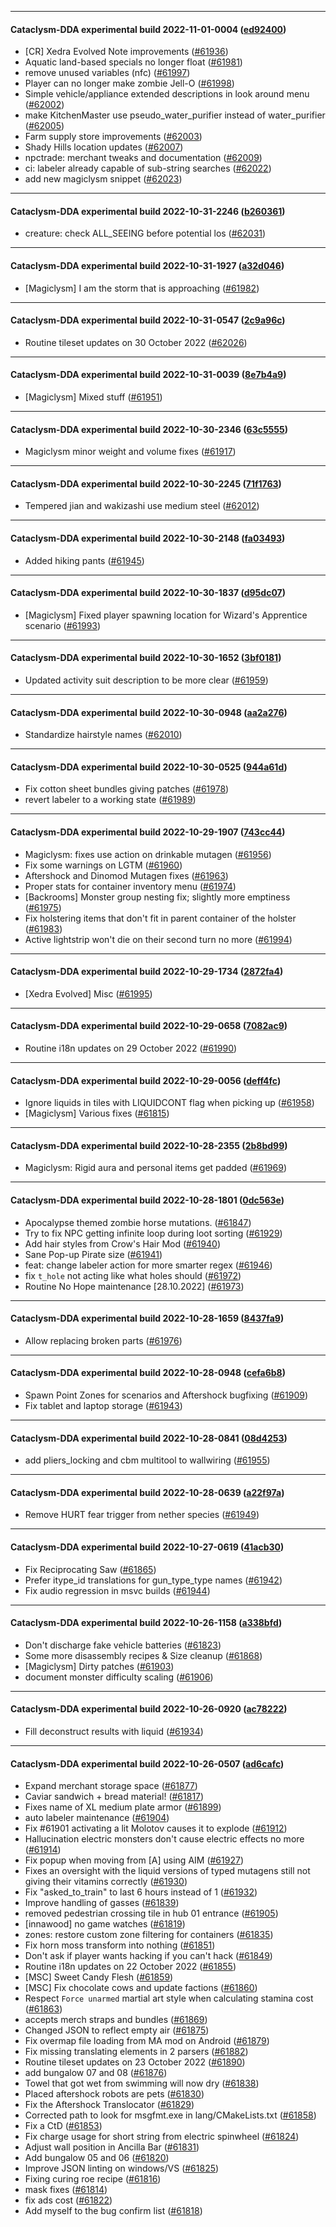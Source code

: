 
---

#### Cataclysm-DDA experimental build 2022-11-01-0004 ([ed92400](https://github.com/CleverRaven/Cataclysm-DDA/releases/tag/cdda-experimental-2022-11-01-0004))

* [CR] Xedra Evolved Note improvements ([#61936](https://github.com/CleverRaven/Cataclysm-DDA/pull/61936))
* Aquatic land-based specials no longer float ([#61981](https://github.com/CleverRaven/Cataclysm-DDA/pull/61981))
* remove unused variables (nfc) ([#61997](https://github.com/CleverRaven/Cataclysm-DDA/pull/61997))
* Player can no longer make zombie Jell-O ([#61998](https://github.com/CleverRaven/Cataclysm-DDA/pull/61998))
* Simple vehicle/appliance extended descriptions in look around menu ([#62002](https://github.com/CleverRaven/Cataclysm-DDA/pull/62002))
* make KitchenMaster use pseudo_water_purifier instead of water_purifier ([#62005](https://github.com/CleverRaven/Cataclysm-DDA/pull/62005))
* Farm supply store improvements ([#62003](https://github.com/CleverRaven/Cataclysm-DDA/pull/62003))
* Shady Hills location updates ([#62007](https://github.com/CleverRaven/Cataclysm-DDA/pull/62007))
* npctrade: merchant tweaks and documentation ([#62009](https://github.com/CleverRaven/Cataclysm-DDA/pull/62009))
* ci: labeler already capable of sub-string searches ([#62022](https://github.com/CleverRaven/Cataclysm-DDA/pull/62022))
* add new magiclysm snippet ([#62023](https://github.com/CleverRaven/Cataclysm-DDA/pull/62023))

---

#### Cataclysm-DDA experimental build 2022-10-31-2246 ([b260361](https://github.com/CleverRaven/Cataclysm-DDA/releases/tag/cdda-experimental-2022-10-31-2246))

* creature: check ALL_SEEING before potential los ([#62031](https://github.com/CleverRaven/Cataclysm-DDA/pull/62031))

---

#### Cataclysm-DDA experimental build 2022-10-31-1927 ([a32d046](https://github.com/CleverRaven/Cataclysm-DDA/releases/tag/cdda-experimental-2022-10-31-1927))

* [Magiclysm] I am the storm that is approaching ([#61982](https://github.com/CleverRaven/Cataclysm-DDA/pull/61982))

---

#### Cataclysm-DDA experimental build 2022-10-31-0547 ([2c9a96c](https://github.com/CleverRaven/Cataclysm-DDA/releases/tag/cdda-experimental-2022-10-31-0547))

* Routine tileset updates on 30 October 2022 ([#62026](https://github.com/CleverRaven/Cataclysm-DDA/pull/62026))

---

#### Cataclysm-DDA experimental build 2022-10-31-0039 ([8e7b4a9](https://github.com/CleverRaven/Cataclysm-DDA/releases/tag/cdda-experimental-2022-10-31-0039))

* [Magiclysm] Mixed stuff ([#61951](https://github.com/CleverRaven/Cataclysm-DDA/pull/61951))

---

#### Cataclysm-DDA experimental build 2022-10-30-2346 ([63c5555](https://github.com/CleverRaven/Cataclysm-DDA/releases/tag/cdda-experimental-2022-10-30-2346))

* Magiclysm minor weight and volume  fixes ([#61917](https://github.com/CleverRaven/Cataclysm-DDA/pull/61917))

---

#### Cataclysm-DDA experimental build 2022-10-30-2245 ([71f1763](https://github.com/CleverRaven/Cataclysm-DDA/releases/tag/cdda-experimental-2022-10-30-2245))

* Tempered jian and wakizashi use medium steel ([#62012](https://github.com/CleverRaven/Cataclysm-DDA/pull/62012))

---

#### Cataclysm-DDA experimental build 2022-10-30-2148 ([fa03493](https://github.com/CleverRaven/Cataclysm-DDA/releases/tag/cdda-experimental-2022-10-30-2148))

* Added hiking pants ([#61945](https://github.com/CleverRaven/Cataclysm-DDA/pull/61945))

---

#### Cataclysm-DDA experimental build 2022-10-30-1837 ([d95dc07](https://github.com/CleverRaven/Cataclysm-DDA/releases/tag/cdda-experimental-2022-10-30-1837))

* [Magiclysm] Fixed player spawning location for Wizard's Apprentice scenario ([#61993](https://github.com/CleverRaven/Cataclysm-DDA/pull/61993))

---

#### Cataclysm-DDA experimental build 2022-10-30-1652 ([3bf0181](https://github.com/CleverRaven/Cataclysm-DDA/releases/tag/cdda-experimental-2022-10-30-1652))

* Updated activity suit description to be more clear ([#61959](https://github.com/CleverRaven/Cataclysm-DDA/pull/61959))

---

#### Cataclysm-DDA experimental build 2022-10-30-0948 ([aa2a276](https://github.com/CleverRaven/Cataclysm-DDA/releases/tag/cdda-experimental-2022-10-30-0948))

* Standardize hairstyle names ([#62010](https://github.com/CleverRaven/Cataclysm-DDA/pull/62010))

---

#### Cataclysm-DDA experimental build 2022-10-30-0525 ([944a61d](https://github.com/CleverRaven/Cataclysm-DDA/releases/tag/cdda-experimental-2022-10-30-0525))

* Fix cotton sheet bundles giving patches ([#61978](https://github.com/CleverRaven/Cataclysm-DDA/pull/61978))
* revert labeler to a working state ([#61989](https://github.com/CleverRaven/Cataclysm-DDA/pull/61989))

---

#### Cataclysm-DDA experimental build 2022-10-29-1907 ([743cc44](https://github.com/CleverRaven/Cataclysm-DDA/releases/tag/cdda-experimental-2022-10-29-1907))

* Magiclysm: fixes use action on drinkable mutagen ([#61956](https://github.com/CleverRaven/Cataclysm-DDA/pull/61956))
* Fix some warnings on LGTM ([#61960](https://github.com/CleverRaven/Cataclysm-DDA/pull/61960))
* Aftershock and Dinomod Mutagen fixes ([#61963](https://github.com/CleverRaven/Cataclysm-DDA/pull/61963))
* Proper stats for container inventory menu ([#61974](https://github.com/CleverRaven/Cataclysm-DDA/pull/61974))
* [Backrooms] Monster group nesting fix; slightly more emptiness ([#61975](https://github.com/CleverRaven/Cataclysm-DDA/pull/61975))
* Fix holstering items that don't fit in parent container of the holster ([#61983](https://github.com/CleverRaven/Cataclysm-DDA/pull/61983))
* Active lightstrip won't die on their second turn no more ([#61994](https://github.com/CleverRaven/Cataclysm-DDA/pull/61994))

---

#### Cataclysm-DDA experimental build 2022-10-29-1734 ([2872fa4](https://github.com/CleverRaven/Cataclysm-DDA/releases/tag/cdda-experimental-2022-10-29-1734))

* [Xedra Evolved] Misc ([#61995](https://github.com/CleverRaven/Cataclysm-DDA/pull/61995))

---

#### Cataclysm-DDA experimental build 2022-10-29-0658 ([7082ac9](https://github.com/CleverRaven/Cataclysm-DDA/releases/tag/cdda-experimental-2022-10-29-0658))

* Routine i18n updates on 29 October 2022 ([#61990](https://github.com/CleverRaven/Cataclysm-DDA/pull/61990))

---

#### Cataclysm-DDA experimental build 2022-10-29-0056 ([deff4fc](https://github.com/CleverRaven/Cataclysm-DDA/releases/tag/cdda-experimental-2022-10-29-0056))

* Ignore liquids in tiles with LIQUIDCONT flag when picking up ([#61958](https://github.com/CleverRaven/Cataclysm-DDA/pull/61958))
* [Magiclysm] Various fixes ([#61815](https://github.com/CleverRaven/Cataclysm-DDA/pull/61815))

---

#### Cataclysm-DDA experimental build 2022-10-28-2355 ([2b8bd99](https://github.com/CleverRaven/Cataclysm-DDA/releases/tag/cdda-experimental-2022-10-28-2355))

* Magiclysm: Rigid aura and personal items get padded ([#61969](https://github.com/CleverRaven/Cataclysm-DDA/pull/61969))

---

#### Cataclysm-DDA experimental build 2022-10-28-1801 ([0dc563e](https://github.com/CleverRaven/Cataclysm-DDA/releases/tag/cdda-experimental-2022-10-28-1801))

* Apocalypse themed zombie horse mutations. ([#61847](https://github.com/CleverRaven/Cataclysm-DDA/pull/61847))
* Try to fix NPC getting infinite loop during loot sorting ([#61929](https://github.com/CleverRaven/Cataclysm-DDA/pull/61929))
* Add hair styles from Crow's Hair Mod ([#61940](https://github.com/CleverRaven/Cataclysm-DDA/pull/61940))
* Sane Pop-up Pirate size ([#61941](https://github.com/CleverRaven/Cataclysm-DDA/pull/61941))
* feat: change labeler action for more smarter regex ([#61946](https://github.com/CleverRaven/Cataclysm-DDA/pull/61946))
* fix `t_hole` not acting like what holes should ([#61972](https://github.com/CleverRaven/Cataclysm-DDA/pull/61972))
* Routine No Hope maintenance [28.10.2022] ([#61973](https://github.com/CleverRaven/Cataclysm-DDA/pull/61973))

---

#### Cataclysm-DDA experimental build 2022-10-28-1659 ([8437fa9](https://github.com/CleverRaven/Cataclysm-DDA/releases/tag/cdda-experimental-2022-10-28-1659))

* Allow replacing broken parts ([#61976](https://github.com/CleverRaven/Cataclysm-DDA/pull/61976))

---

#### Cataclysm-DDA experimental build 2022-10-28-0948 ([cefa6b8](https://github.com/CleverRaven/Cataclysm-DDA/releases/tag/cdda-experimental-2022-10-28-0948))

* Spawn Point Zones for scenarios and Aftershock bugfixing ([#61909](https://github.com/CleverRaven/Cataclysm-DDA/pull/61909))
* Fix tablet and laptop storage ([#61943](https://github.com/CleverRaven/Cataclysm-DDA/pull/61943))

---

#### Cataclysm-DDA experimental build 2022-10-28-0841 ([08d4253](https://github.com/CleverRaven/Cataclysm-DDA/releases/tag/cdda-experimental-2022-10-28-0841))

* add pliers_locking and cbm multitool to wallwiring ([#61955](https://github.com/CleverRaven/Cataclysm-DDA/pull/61955))

---

#### Cataclysm-DDA experimental build 2022-10-28-0639 ([a22f97a](https://github.com/CleverRaven/Cataclysm-DDA/releases/tag/cdda-experimental-2022-10-28-0639))

* Remove HURT fear trigger from nether species ([#61949](https://github.com/CleverRaven/Cataclysm-DDA/pull/61949))

---

#### Cataclysm-DDA experimental build 2022-10-27-0619 ([41acb30](https://github.com/CleverRaven/Cataclysm-DDA/releases/tag/cdda-experimental-2022-10-27-0619))

* Fix Reciprocating Saw ([#61865](https://github.com/CleverRaven/Cataclysm-DDA/pull/61865))
* Prefer itype_id translations for gun_type_type names ([#61942](https://github.com/CleverRaven/Cataclysm-DDA/pull/61942))
* Fix audio regression in msvc builds ([#61944](https://github.com/CleverRaven/Cataclysm-DDA/pull/61944))

---

#### Cataclysm-DDA experimental build 2022-10-26-1158 ([a338bfd](https://github.com/CleverRaven/Cataclysm-DDA/releases/tag/cdda-experimental-2022-10-26-1158))

* Don't discharge fake vehicle batteries ([#61823](https://github.com/CleverRaven/Cataclysm-DDA/pull/61823))
* Some more disassembly recipes & Size cleanup ([#61868](https://github.com/CleverRaven/Cataclysm-DDA/pull/61868))
* [Magiclysm] Dirty patches ([#61903](https://github.com/CleverRaven/Cataclysm-DDA/pull/61903))
* document monster difficulty scaling ([#61906](https://github.com/CleverRaven/Cataclysm-DDA/pull/61906))

---

#### Cataclysm-DDA experimental build 2022-10-26-0920 ([ac78222](https://github.com/CleverRaven/Cataclysm-DDA/releases/tag/cdda-experimental-2022-10-26-0920))

* Fill deconstruct results with liquid ([#61934](https://github.com/CleverRaven/Cataclysm-DDA/pull/61934))

---

#### Cataclysm-DDA experimental build 2022-10-26-0507 ([ad6cafc](https://github.com/CleverRaven/Cataclysm-DDA/releases/tag/cdda-experimental-2022-10-26-0507))

* Expand merchant storage space ([#61877](https://github.com/CleverRaven/Cataclysm-DDA/pull/61877))
* Caviar sandwich + bread material! ([#61817](https://github.com/CleverRaven/Cataclysm-DDA/pull/61817))
* Fixes name of XL medium plate armor ([#61899](https://github.com/CleverRaven/Cataclysm-DDA/pull/61899))
* auto labeler maintenance ([#61904](https://github.com/CleverRaven/Cataclysm-DDA/pull/61904))
* Fix #61901 activating a lit Molotov causes it to explode ([#61912](https://github.com/CleverRaven/Cataclysm-DDA/pull/61912))
* Hallucination electric monsters don't cause electric effects no more ([#61914](https://github.com/CleverRaven/Cataclysm-DDA/pull/61914))
* Fix popup when moving from [A] using AIM ([#61927](https://github.com/CleverRaven/Cataclysm-DDA/pull/61927))
* Fixes an oversight with the liquid versions of typed mutagens still not giving their vitamins correctly ([#61930](https://github.com/CleverRaven/Cataclysm-DDA/pull/61930))
* Fix "asked_to_train" to last 6 hours instead of 1 ([#61932](https://github.com/CleverRaven/Cataclysm-DDA/pull/61932))
* Improve handling of gasses ([#61839](https://github.com/CleverRaven/Cataclysm-DDA/pull/61839))
* removed pedestrian crossing tile in hub 01 entrance ([#61905](https://github.com/CleverRaven/Cataclysm-DDA/pull/61905))
* [innawood] no game watches ([#61819](https://github.com/CleverRaven/Cataclysm-DDA/pull/61819))
* zones: restore custom zone filtering for containers ([#61835](https://github.com/CleverRaven/Cataclysm-DDA/pull/61835))
* Fix horn moss transform into nothing ([#61851](https://github.com/CleverRaven/Cataclysm-DDA/pull/61851))
* Don't ask if player wants hacking if you can't hack ([#61849](https://github.com/CleverRaven/Cataclysm-DDA/pull/61849))
* Routine i18n updates on 22 October 2022 ([#61855](https://github.com/CleverRaven/Cataclysm-DDA/pull/61855))
* [MSC] Sweet Candy Flesh ([#61859](https://github.com/CleverRaven/Cataclysm-DDA/pull/61859))
* [MSC] Fix chocolate cows and update factions ([#61860](https://github.com/CleverRaven/Cataclysm-DDA/pull/61860))
* Respect `Force unarmed` martial art style when calculating stamina cost ([#61863](https://github.com/CleverRaven/Cataclysm-DDA/pull/61863))
* accepts merch straps and bundles ([#61869](https://github.com/CleverRaven/Cataclysm-DDA/pull/61869))
* Changed JSON to reflect empty air ([#61875](https://github.com/CleverRaven/Cataclysm-DDA/pull/61875))
* Fix overmap file loading from MA mod on Android ([#61879](https://github.com/CleverRaven/Cataclysm-DDA/pull/61879))
* Fix missing translating elements in 2 parsers ([#61882](https://github.com/CleverRaven/Cataclysm-DDA/pull/61882))
* Routine tileset updates on 23 October 2022 ([#61890](https://github.com/CleverRaven/Cataclysm-DDA/pull/61890))
* add bungalow 07 and 08 ([#61876](https://github.com/CleverRaven/Cataclysm-DDA/pull/61876))
* Towel that got wet from swimming will now dry ([#61838](https://github.com/CleverRaven/Cataclysm-DDA/pull/61838))
* Placed aftershock robots are pets ([#61830](https://github.com/CleverRaven/Cataclysm-DDA/pull/61830))
* Fix the Aftershock Translocator ([#61829](https://github.com/CleverRaven/Cataclysm-DDA/pull/61829))
* Corrected path to look for msgfmt.exe in lang/CMakeLists.txt ([#61858](https://github.com/CleverRaven/Cataclysm-DDA/pull/61858))
* Fix a CtD ([#61853](https://github.com/CleverRaven/Cataclysm-DDA/pull/61853))
* Fix charge usage for short string from electric spinwheel ([#61824](https://github.com/CleverRaven/Cataclysm-DDA/pull/61824))
* Adjust wall position in Ancilla Bar ([#61831](https://github.com/CleverRaven/Cataclysm-DDA/pull/61831))
* Add bungalow 05 and 06 ([#61820](https://github.com/CleverRaven/Cataclysm-DDA/pull/61820))
* Improve JSON linting on windows/VS ([#61825](https://github.com/CleverRaven/Cataclysm-DDA/pull/61825))
* Fixing curing roe recipe ([#61816](https://github.com/CleverRaven/Cataclysm-DDA/pull/61816))
* mask fixes ([#61814](https://github.com/CleverRaven/Cataclysm-DDA/pull/61814))
* fix ads cost ([#61822](https://github.com/CleverRaven/Cataclysm-DDA/pull/61822))
* Add myself to the bug confirm list ([#61818](https://github.com/CleverRaven/Cataclysm-DDA/pull/61818))
